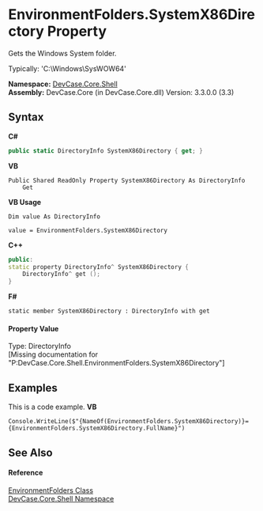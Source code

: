 # EnvironmentFolders.SystemX86Directory Property 
 

Gets the Windows System folder. 

 Typically: 'C:\Windows\SysWOW64'

**Namespace:**&nbsp;<a href="N_DevCase_Core_Shell">DevCase.Core.Shell</a><br />**Assembly:**&nbsp;DevCase.Core (in DevCase.Core.dll) Version: 3.3.0.0 (3.3)

## Syntax

**C#**<br />
``` C#
public static DirectoryInfo SystemX86Directory { get; }
```

**VB**<br />
``` VB
Public Shared ReadOnly Property SystemX86Directory As DirectoryInfo
	Get
```

**VB Usage**<br />
``` VB Usage
Dim value As DirectoryInfo

value = EnvironmentFolders.SystemX86Directory

```

**C++**<br />
``` C++
public:
static property DirectoryInfo^ SystemX86Directory {
	DirectoryInfo^ get ();
}
```

**F#**<br />
``` F#
static member SystemX86Directory : DirectoryInfo with get

```


#### Property Value
Type: DirectoryInfo<br />\[Missing <value> documentation for "P:DevCase.Core.Shell.EnvironmentFolders.SystemX86Directory"\]

## Examples
This is a code example. 
**VB**<br />
``` VB
Console.WriteLine($"{NameOf(EnvironmentFolders.SystemX86Directory)}={EnvironmentFolders.SystemX86Directory.FullName}")
```


## See Also


#### Reference
<a href="T_DevCase_Core_Shell_EnvironmentFolders">EnvironmentFolders Class</a><br /><a href="N_DevCase_Core_Shell">DevCase.Core.Shell Namespace</a><br />